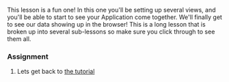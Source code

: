 This lesson is a fun one! In this one you'll be setting up several views, and you'll be able to start to see your Application come together. We'll finally get to see our data showing up in the browser!  This is a long lesson that is broken up into several sub-lessons so make sure you click through to see them all.

### Assignment

<div class="lesson-content__panel" markdown="1">

1. Lets get back to [the tutorial](https://developer.mozilla.org/en-US/docs/Learn/Server-side/Express_Nodejs/Displaying_data)
</div>

